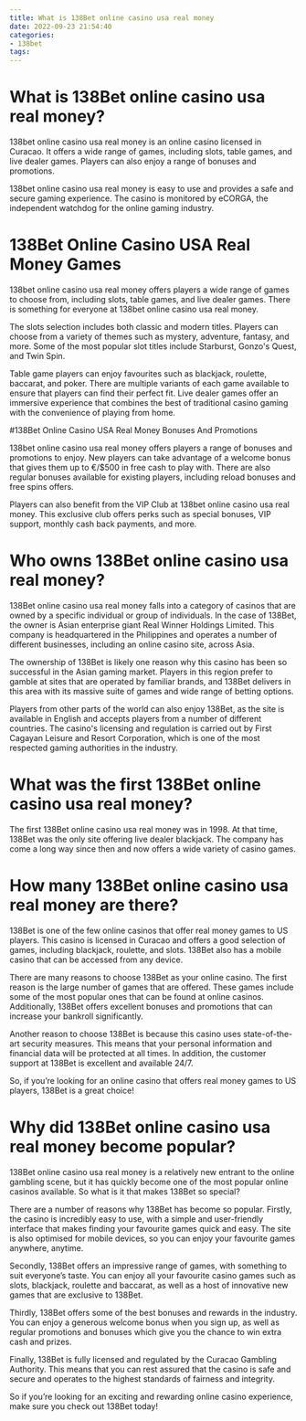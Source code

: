 ```yaml
---
title: What is 138Bet online casino usa real money
date: 2022-09-23 21:54:40
categories:
- 138bet
tags:
---
```



#  What is 138Bet online casino usa real money?

138bet online casino usa real money is an online casino licensed in Curacao. It offers a wide range of games, including slots, table games, and live dealer games. Players can also enjoy a range of bonuses and promotions.

138bet online casino usa real money is easy to use and provides a safe and secure gaming experience. The casino is monitored by eCORGA, the independent watchdog for the online gaming industry.

# 138Bet Online Casino USA Real Money Games

138bet online casino usa real money offers players a wide range of games to choose from, including slots, table games, and live dealer games. There is something for everyone at 138bet online casino usa real money.

The slots selection includes both classic and modern titles. Players can choose from a variety of themes such as mystery, adventure, fantasy, and more. Some of the most popular slot titles include Starburst, Gonzo's Quest, and Twin Spin.

Table game players can enjoy favourites such as blackjack, roulette, baccarat, and poker. There are multiple variants of each game available to ensure that players can find their perfect fit. Live dealer games offer an immersive experience that combines the best of traditional casino gaming with the convenience of playing from home.

#138Bet Online Casino USA Real Money Bonuses And Promotions

138bet online casino usa real money offers players a range of bonuses and promotions to enjoy. New players can take advantage of a welcome bonus that gives them up to €/$500 in free cash to play with. There are also regular bonuses available for existing players, including reload bonuses and free spins offers.

Players can also benefit from the VIP Club at 138bet online casino usa real money. This exclusive club offers perks such as special bonuses, VIP support, monthly cash back payments, and more.

#  Who owns 138Bet online casino usa real money?

138Bet online casino usa real money falls into a category of casinos that are owned by a specific individual or group of individuals. In the case of 138Bet, the owner is Asian enterprise giant Real Winner Holdings Limited. This company is headquartered in the Philippines and operates a number of different businesses, including an online casino site, across Asia.

The ownership of 138Bet is likely one reason why this casino has been so successful in the Asian gaming market. Players in this region prefer to gamble at sites that are operated by familiar brands, and 138Bet delivers in this area with its massive suite of games and wide range of betting options.

Players from other parts of the world can also enjoy 138Bet, as the site is available in English and accepts players from a number of different countries. The casino's licensing and regulation is carried out by First Cagayan Leisure and Resort Corporation, which is one of the most respected gaming authorities in the industry.

#  What was the first 138Bet online casino usa real money?

The first 138Bet online casino usa real money was in 1998. At that time, 138Bet was the only site offering live dealer blackjack. The company has come a long way since then and now offers a wide variety of casino games.

#  How many 138Bet online casino usa real money are there?

138Bet is one of the few online casinos that offer real money games to US players. This casino is licensed in Curacao and offers a good selection of games, including blackjack, roulette, and slots. 138Bet also has a mobile casino that can be accessed from any device.

There are many reasons to choose 138Bet as your online casino. The first reason is the large number of games that are offered. These games include some of the most popular ones that can be found at online casinos. Additionally, 138Bet offers excellent bonuses and promotions that can increase your bankroll significantly.

Another reason to choose 138Bet is because this casino uses state-of-the-art security measures. This means that your personal information and financial data will be protected at all times. In addition, the customer support at 138Bet is excellent and available 24/7.

So, if you’re looking for an online casino that offers real money games to US players, 138Bet is a great choice!

#  Why did 138Bet online casino usa real money become popular?

138Bet online casino usa real money is a relatively new entrant to the online gambling scene, but it has quickly become one of the most popular online casinos available. So what is it that makes 138Bet so special?

There are a number of reasons why 138Bet has become so popular. Firstly, the casino is incredibly easy to use, with a simple and user-friendly interface that makes finding your favourite games quick and easy. The site is also optimised for mobile devices, so you can enjoy your favourite games anywhere, anytime.

Secondly, 138Bet offers an impressive range of games, with something to suit everyone’s taste. You can enjoy all your favourite casino games such as slots, blackjack, roulette and baccarat, as well as a host of innovative new games that are exclusive to 138Bet.

Thirdly, 138Bet offers some of the best bonuses and rewards in the industry. You can enjoy a generous welcome bonus when you sign up, as well as regular promotions and bonuses which give you the chance to win extra cash and prizes.

Finally, 138Bet is fully licensed and regulated by the Curacao Gambling Authority. This means that you can rest assured that the casino is safe and secure and operates to the highest standards of fairness and integrity.

So if you’re looking for an exciting and rewarding online casino experience, make sure you check out 138Bet today!